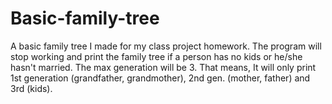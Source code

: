 # Basic-family-tree
A basic family tree I made for my class project homework.
The program will stop working and print the family tree if a person has no kids or he/she hasn't married.
The max generation will be 3. That means, It will only print 1st generation (grandfather, grandmother), 2nd gen. (mother, father) and 3rd (kids). 
